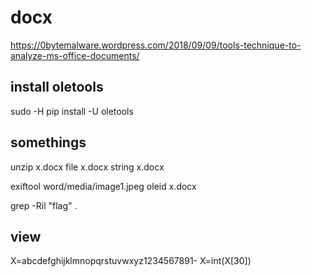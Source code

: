 # docx

https://0bytemalware.wordpress.com/2018/09/09/tools-technique-to-analyze-ms-office-documents/


## install oletools

sudo -H pip install -U oletools


## somethings
unzip x.docx
file x.docx
string x.docx

exiftool word/media/image1.jpeg
oleid x.docx 


grep -Ril "flag" .


## view

X=abcdefghijklmnopqrstuvwxyz1234567891-
X=int(X[30])